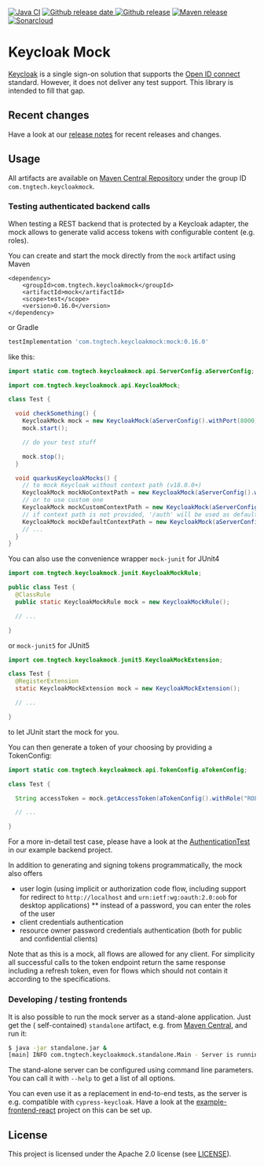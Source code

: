 [![Java CI](https://github.com/TNG/keycloak-mock/workflows/Java%20CI/badge.svg?branch=main)](https://github.com/TNG/keycloak-mock/actions?query=branch%3Amain)
[![Github release date](https://img.shields.io/github/release-date/TNG/keycloak-mock.svg?logo=github)
![Github release](https://img.shields.io/github/release/TNG/keycloak-mock.svg?logo=github)](https://github.com/TNG/keycloak-mock/releases)
[![Maven release](https://img.shields.io/maven-central/v/com.tngtech.keycloakmock/mock?color=informational)](https://search.maven.org/search?q=com.tngtech.keycloakmock)
[![Sonarcloud](https://img.shields.io/sonar/quality_gate/TNG_keycloak-mock?server=https%3A%2F%2Fsonarcloud.io)](https://sonarcloud.io/dashboard?id=TNG_keycloak-mock)

# Keycloak Mock

[Keycloak](https://www.keycloak.org) is a single sign-on solution that supports the
[Open ID connect](https://openid.net/connect/) standard. However, it does not deliver any test
support. This library is intended to fill that gap.

## Recent changes

Have a look at our [release notes](https://github.com/TNG/keycloak-mock/releases) for recent
releases and changes.

## Usage

All artifacts are available on [Maven Central Repository](https://search.maven.org/) under the group
ID `com.tngtech.keycloakmock`.

### Testing authenticated backend calls

When testing a REST backend that is protected by a Keycloak adapter, the mock allows to generate
valid access tokens with configurable content (e.g. roles).

You can create and start the mock directly from the `mock` artifact using Maven

```maven
<dependency>
    <groupId>com.tngtech.keycloakmock</groupId>
    <artifactId>mock</artifactId>
    <scope>test</scope>
    <version>0.16.0</version>
</dependency>
```

or Gradle

```gradle
testImplementation 'com.tngtech.keycloakmock:mock:0.16.0'
```

like this:

```java
import static com.tngtech.keycloakmock.api.ServerConfig.aServerConfig;

import com.tngtech.keycloakmock.api.KeycloakMock;

class Test {

  void checkSomething() {
    KeycloakMock mock = new KeycloakMock(aServerConfig().withPort(8000).withDefaultRealm("master").build());
    mock.start();

    // do your test stuff

    mock.stop();
  }

  void quarkusKeycloakMocks() {
    // to mock Keycloak without context path (v18.0.0+)
    KeycloakMock mockNoContextPath = new KeycloakMock(aServerConfig().withNoContextPath().build());
    // or to use custom one
    KeycloakMock mockCustomContextPath = new KeycloakMock(aServerConfig().withContextPath("/context-path").build());
    // if context path is not provided, '/auth' will be used as default due to backward compatibility reasons
    KeycloakMock mockDefaultContextPath = new KeycloakMock(aServerConfig().build());
    // ...
  }
}
```

You can also use the convenience wrapper `mock-junit` for JUnit4

```java
import com.tngtech.keycloakmock.junit.KeycloakMockRule;

public class Test {
  @ClassRule
  public static KeycloakMockRule mock = new KeycloakMockRule();

  // ...

}
```

or `mock-junit5` for JUnit5

```java
import com.tngtech.keycloakmock.junit5.KeycloakMockExtension;

class Test {
  @RegisterExtension
  static KeycloakMockExtension mock = new KeycloakMockExtension();

  // ...

}
```

to let JUnit start the mock for you.

You can then generate a token of your choosing by providing a TokenConfig:

```java
import static com.tngtech.keycloakmock.api.TokenConfig.aTokenConfig;

class Test {

  String accessToken = mock.getAccessToken(aTokenConfig().withRole("ROLE_ADMIN").build());

  // ...

}
```

For a more in-detail test case, please have a look at
the [AuthenticationTest](example-backend/src/test/java/com/tngtech/keycloakmock/examplebackend/AuthenticationTest.java)
in our example backend project.

In addition to generating and signing tokens programmatically, the mock also offers

* user login (using implicit or authorization code flow, including support for redirect
  to `http://localhost` and `urn:ietf:wg:oauth:2.0:oob` for desktop applications)
  ** instead of a password, you can enter the roles of the user
* client credentials authentication
* resource owner password credentials authentication (both for public and confidential clients)

Note that as this is a mock, all flows are allowed for any client. For simplicity all successful
calls to the token endpoint return the same response including a refresh token, even for flows which
should not contain it according to the specifications.

### Developing / testing frontends

It is also possible to run the mock server as a stand-alone application. Just get the (
self-contained)
`standalone` artifact, e.g.
from [Maven Central](https://search.maven.org/artifact/com.tngtech.keycloakmock/standalone), and run
it:

```bash
$ java -jar standalone.jar &
[main] INFO com.tngtech.keycloakmock.standalone.Main - Server is running on http://localhost:8000
```

The stand-alone server can be configured using command line parameters. You can call it
with `--help` to get a list of all options.

You can even use it as a replacement in end-to-end tests, as the server is e.g. compatible with
`cypress-keycloak`. Have a look at the [example-frontend-react](example-frontend-react) project on
this can be set up.

## License

This project is licensed under the Apache 2.0 license (see [LICENSE](LICENSE)).
